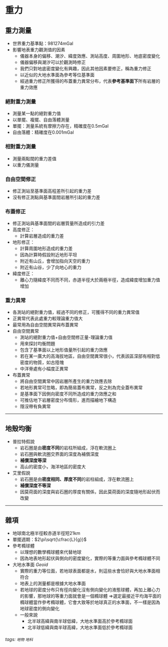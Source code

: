 # 重力

## 重力測量
* 世界重力基準點：981274mGal
* 影響地表重力觀測值的因素
    * 儀器本身的偏移、潮汐、緯度效應、測站高度、周圍地形、地底密度變化
    * 儀器偏移與潮汐可以於觀測時修正
    * 我們只對地底密度變化有興趣，因此其他因素要修正，稱為重力修正
    * 以近似的大地水準面為參考等位基準面
    * 經過重力修正所獲得的布蓋重力異常分布，代表**參考基準面下**所有岩層的重力效應

### 絕對重力測量
* 測量某一點的絕對重力值
* 以單擺、複擺、自由落體測量
* 單擺：測量系統有摩擦力存在，精確度在0.5mGal
* 自由落體：精確度在0.001mGal

### 相對重力測量
* 測量兩點間的重力差值
* 以重力儀測量

### 自由空間修正
* 修正測站至基準面高程差所引起的重力差
* 沒有修正測點與基準面間岩層所引起的重力差

### 布蓋修正
* 修正測站與基準面間的岩層質量所造成的引力差
* 高度修正：
    * 計算岩層造成的重力差
* 地形修正：
    * 計算周圍地形造成的重力差
    * 因為計算時假設附近地形平坦
    * 附近有山丘，會增加指向天空的重力
    * 附近有山谷，少了向地心的重力
* 緯度修正：
    * 離心力隨緯度不同而不同，赤道半徑大於兩極半徑，造成緯度增加重力值增加

### 重力異常
* 各測站的絕對重力值，經過不同的修正，可獲得不同的重力異常值
* 正異常代表此處重力較理論重力值大
* 最常用為自由空間異常與布蓋異常
* 自由空間異常
    * 測站的絕對重力值+自由空間修正量-理論重力值
    * 用來探討均衡問題
    * 包含了基準面以上地形值量所引起的重力效應
    * 若在某一廣大的高海拔地區，自由空間異常很小，代表該區深部有相對低密度的物質，如古陸塊
    * 中洋脊處有小幅度正異常
* 布蓋異常
    * 將自由空間異常中因岩層所產生的重力效應去除
    * 若地形異常可忽略，即為簡易蓋布異常，反之則為完全蓋布異常
    * 是基準面下因側向密度不同所造成的重力效應之和
    * 可推估地下岩層密度分布情形，進而描繪地下構造
    * 隱沒帶有負異常


---


## 地殼均衡
* 普拉特假說
    * 岩石圈是由**密度不同**的岩柱所組成，浮在軟流圈上
    * 岩石圈與軟流圈交界面的深度為補償深度
    * **補償深度等深**
    * 高山的密度小，海洋地區的密度大
* 艾里假說
    * 岩石圈是由**密度相同、厚度不同**的岩柱組成，浮在軟流圈上
    * **補償深度不等深**
    * 因莫荷面的深度與岩石圈的厚度有關係，因此莫荷面的深度隨地形起伏而改變


---


## 雜項
* 地球南北極半徑較赤道半徑短21km
* 單擺週期：$2\pi\sqrt{\cfrac{L}{g}}$
* 參考橢球體
    * 以理想的數學橢球體來代替地球
    * 因為地表地形起伏與側向的密度變化，實際的等重力面與參考橢球體不同
* 大地水準面 *Geoid*
    * 實際的重力等位面，若地球表面都是水，則這些水會恰好與大地水準面相符合
    * 地表上的測量都是根據大地水準面
    * 若地球的密度分布只有徑向變化沒有側向變化的液態球體，再加上離心力的影響，那地球的等重力面就會是一個橢球體
      $\Rightarrow$選定最接近平均海平面的橢球體當作參考橢球體，它會大致等於地球真正的水準面，不一樣是因為地球密度的側向變化
    * 一般來說
        * 北半球高緯與南半球低緯，大地水準面高於參考橢球面
        * 北半球低緯與南半球高緯，大地水準面低於參考橢球面

###### tags: `地物` `地科`
